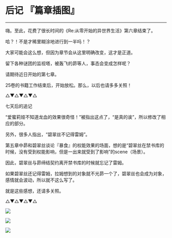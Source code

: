 # 后记 『篇章插图』

------

嗨。至此，花费了很长时间的《Re:从零开始的异世界生活》第六章结束了。

哈？！不是才稀里糊涂地进行到一半吗！？

大家可能会这么想，但因为章节会从这里明确改变，这才是正道。

留下各种谜团的监视塔，被轰飞的昴等人，事态会变成怎样呢？

请期待近日开始的第七章。

25卷的书籍工作结束后，开始放松。那么，以后也请多多关照！

△▼△▼△▼△

七天后的追记

“爱蜜莉娅不知道龙血的效果很奇怪！”被指出这点了，“是真的诶”，所以修改了相应的部分。

另外，很多人指出，“碧翠丝不记得雷姆”。

第五章中昴和碧翠丝谈论『暴食』的权能效果的场面，想的是“碧翠丝在禁书库的时候，没有受到权能影响，但是一出来就受到了影响”的scene（场景）。

因此，碧翠丝与昴缔结契约离开禁书库的时候就忘记了雷姆。

如果碧翠丝还记得雷姆，拉姆想到的对象就不光昴一个了，碧翠丝也会成为对象，感情就会波动，所以就不这么写了。

就是这些感想，还请多关照。

△▼△▼△▼△

![](/res/img/article/chapter060/16.png)

![](/res/img/article/chapter060/15.png)

![](/res/img/article/chapter060/01.jpg)

